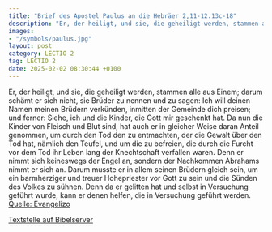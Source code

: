 ```yaml
---
title: "Brief des Apostel Paulus an die Hebräer 2,11-12.13c-18"
description: "Er, der heiligt, und sie, die geheiligt werden, stammen alle aus Einem; darum schämt er sich nicht, sie Brüder zu nennen und zu sagen: Ich will deinen Namen meinen Brüdern verkünden, inmitten der Gemeinde dich preisen; und ferner: Siehe, ich und die Kinder, die Gott mir geschenkt...."
images:
- "/symbols/paulus.jpg"
layout: post
category: LECTIO 2
tag: LECTIO 2
date: 2025-02-02 08:30:44 +0100
---
```

Er, der heiligt, und sie, die geheiligt werden, stammen alle aus Einem; darum schämt er sich nicht, sie Brüder zu nennen
und zu sagen: Ich will deinen Namen meinen Brüdern verkünden, inmitten der Gemeinde dich preisen;
und ferner: Siehe, ich und die Kinder, die Gott mir geschenkt hat.<!--more-->
Da nun die Kinder von Fleisch und Blut sind, hat auch er in gleicher Weise daran Anteil genommen, um durch den Tod den zu entmachten, der die Gewalt über den Tod hat, nämlich den Teufel,
und um die zu befreien, die durch die Furcht vor dem Tod ihr Leben lang der Knechtschaft verfallen waren.
Denn er nimmt sich keineswegs der Engel an, sondern der Nachkommen Abrahams nimmt er sich an.
Darum musste er in allem seinen Brüdern gleich sein, um ein barmherziger und treuer Hohepriester vor Gott zu sein und die Sünden des Volkes zu sühnen.
Denn da er gelitten hat und selbst in Versuchung geführt wurde, kann er denen helfen, die in Versuchung geführt werden.<br>
[Quelle: Evangelizo](https://evangeliumtagfuertag.org/DE/gospel)

[Textstelle auf Bibelserver](https://www.bibleserver.com/EU/Hebräer2,11-12.13c-18)
